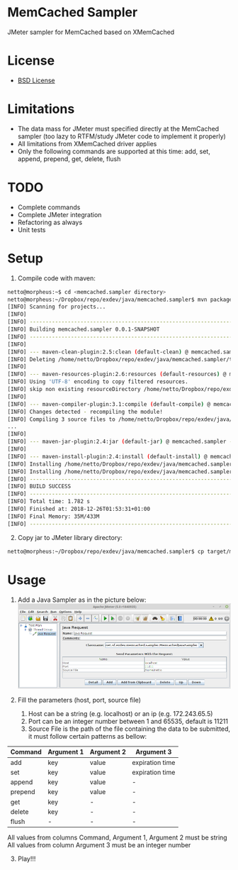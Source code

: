 # MemCached Sampler
JMeter sampler for MemCached based on XMemCached

# License
* [BSD License](LICENSE)

# Limitations
* The data mass for JMeter must specified directly at the MemCached sampler (too lazy to RTFM/study JMeter code to implement it properly)
* All limitations from XMemCached driver applies
* Only the following commands are supported at this time: add, set, append, prepend, get, delete, flush

# TODO
* Complete commands
* Complete JMeter integration
* Refactoring as always
* Unit tests

# Setup
1. Compile code with maven:
```bash
netto@morpheus:~$ cd <memcached.sampler directory>
netto@morpheus:~/Dropbox/repo/exdev/java/memcached.sampler$ mvn package install
[INFO] Scanning for projects...
[INFO]
[INFO] ------------------------------------------------------------------------
[INFO] Building memcached.sampler 0.0.1-SNAPSHOT
[INFO] ------------------------------------------------------------------------
[INFO]
[INFO] --- maven-clean-plugin:2.5:clean (default-clean) @ memcached.sampler ---
[INFO] Deleting /home/netto/Dropbox/repo/exdev/java/memcached.sampler/target
[INFO]
[INFO] --- maven-resources-plugin:2.6:resources (default-resources) @ memcached.sampler ---
[INFO] Using 'UTF-8' encoding to copy filtered resources.
[INFO] skip non existing resourceDirectory /home/netto/Dropbox/repo/exdev/java/memcached.sampler/src/main/resources
[INFO]
[INFO] --- maven-compiler-plugin:3.1:compile (default-compile) @ memcached.sampler ---
[INFO] Changes detected - recompiling the module!
[INFO] Compiling 3 source files to /home/netto/Dropbox/repo/exdev/java/memcached.sampler/target/classes
...
[INFO]
[INFO] --- maven-jar-plugin:2.4:jar (default-jar) @ memcached.sampler ---
[INFO]
[INFO] --- maven-install-plugin:2.4:install (default-install) @ memcached.sampler ---
[INFO] Installing /home/netto/Dropbox/repo/exdev/java/memcached.sampler/target/memcached.sampler-0.0.1-SNAPSHOT.jar to /home/netto/.m2/repository/net/sf/exdev/memcached.sampler/0.0.1-SNAPSHOT/memcached.sampler-0.0.1-SNAPSHOT.jar
[INFO] Installing /home/netto/Dropbox/repo/exdev/java/memcached.sampler/pom.xml to /home/netto/.m2/repository/net/sf/exdev/memcached.sampler/0.0.1-SNAPSHOT/memcached.sampler-0.0.1-SNAPSHOT.pom
[INFO] ------------------------------------------------------------------------
[INFO] BUILD SUCCESS
[INFO] ------------------------------------------------------------------------
[INFO] Total time: 1.782 s
[INFO] Finished at: 2018-12-26T01:53:31+01:00
[INFO] Final Memory: 35M/433M
[INFO] ------------------------------------------------------------------------
```

2. Copy jar to JMeter library directory:
```bash
netto@morpheus:~/Dropbox/repo/exdev/java/memcached.sampler$ cp target/memcached.sampler-0.0.1-SNAPSHOT.jar <jmeter.home>/lib/ext
```

# Usage
1. Add a Java Sampler as in the picture below:
![Java Sampler configuration](memcached-sampler-config.png)

2. Fill the parameters (host, port, source file)
   1. Host can be a string (e.g. localhost) or an ip (e.g. 172.243.65.5)
   2. Port can be an integer number between 1 and 65535, default is 11211
   3. Source File is the path of the file containing the data to be submitted, it must follow certain patterns as bellow:


Command | Argument 1 | Argument 2 | Argument 3
------- | ---------- | ---------- | ----------
add | key | value | expiration time
set | key | value | expiration time
append | key | value | -
prepend | key | value | -
get | key | - | -
delete | key | - | -
flush | - | - | -

 All values from columns Command, Argument 1, Argument 2 must be string  
 All values from column Argument 3 must be an integer number

3. Play!!!